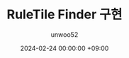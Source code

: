 ﻿---
title: RuleTile Finder 구현
author: unwoo52
date: 2024-02-24 00:00:00 +09:00
categories: [Project, PrivateProject, Project2D3D, CodeDetail]
tags: [Unity, ScriptableObject, Project2D3D, Palette, Grid, RuleTile]
---
